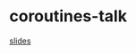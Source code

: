 # coroutines-talk
[slides](https://github.com/dmytrobohdanov/coroutines-talk/blob/master/presentation_coroutines_talk.pdf)
